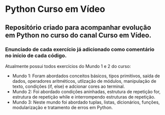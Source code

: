 # Python Curso em Vídeo
## Repositório criado para acompanhar evolução em Python no curso do canal Curso em Vídeo.
### Enunciado de cada exercício já adicionado como comentário no início de cada código.

Atualmente possui todos exercícios do Mundo 1 e 2 do curso:

- Mundo 1: Foram abordados conceitos básicos, tipos primitivos, saída de dados, operadores aritméticos, utlização de módulos, manipulação de texto, condições (if, else) e adcionar cores ao terminal.
- Mundo 2: Foi abordado condições aninhadas, estrutura de repetição for, estrutura de repetição while e interrompendo estruturas de repetição.
- Mundo 3: Neste mundo foi abordado tuplas, listas, dicionários, funções, modularização e tratamento de erros em Python.
